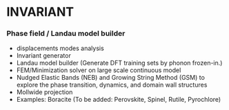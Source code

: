 # INVARIANT
### Phase field / Landau model builder
- displacements modes analysis
- Invariant generator
- Landau model builder (Generate DFT training sets by phonon frozen-in.)
- FEM/Minimization solver on large scale continuous model
- Nudged Elastic Bands (NEB) and Growing String Method (GSM) to explore the phase transition, dynamics, and domain wall structures
- Mollwide projection
- Examples: Boracite (To be added: Perovskite, Spinel, Rutile, Pyrochlore)
